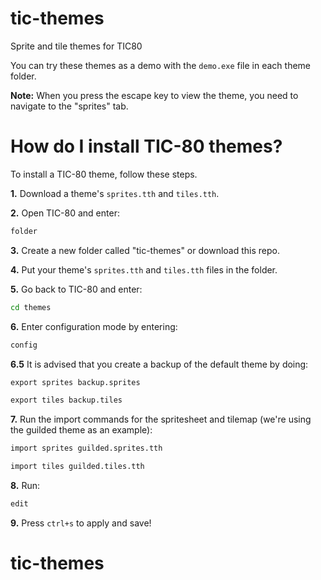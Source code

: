 # tic-themes
Sprite and tile themes for TIC80

You can try these themes as a demo with the `demo.exe` file in each theme folder.

**Note:** When you press the escape key to view the theme, you need to navigate to the "sprites" tab.

# How do I install TIC-80 themes?
To install a TIC-80 theme, follow these steps.

**1.** Download a theme's `sprites.tth` and `tiles.tth`.

**2.** Open TIC-80 and enter:
```cmd
folder
```

**3.** Create a new folder called "tic-themes" or download this repo.

**4.** Put your theme's `sprites.tth` and `tiles.tth` files in the folder.

**5.** Go back to TIC-80 and enter:
```cmd
cd themes
```

**6.** Enter configuration mode by entering:
```cmd
config
```

**6.5** It is advised that you create a backup of the default theme by doing:
```cmd
export sprites backup.sprites
```
```cmd
export tiles backup.tiles
```

**7.** Run the import commands for the spritesheet and tilemap (we're using the guilded theme as an example):
```cmd
import sprites guilded.sprites.tth
```
```cmd
import tiles guilded.tiles.tth
```

**8.** Run:
```cmd
edit
```

**9.** Press `ctrl+s` to apply and save!
# tic-themes
 
